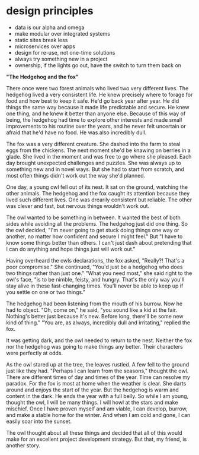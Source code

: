 # design principles
- data is our alpha and omega
- make modular over integrated systems
- static sites break less  
- microservices over apps
- design for re-use, not one-time solutions 
- always try something new in a project
- ownership, if the lights go out, have the switch to turn them back on


**"The Hedgehog and the fox"**

There once were two forest animals who lived two very different lives. The hedgehog lived a very consistent life. He knew precisely where to forage for food and how best to keep it safe. He'd go back year after year. He did things the same way because it made life predictable and secure. He knew one thing, and he knew it better than anyone else. Because of this way of being, the hedgehog had time to explore other interests and made small improvements to his routine over the years, and he never felt uncertain or afraid that he'd have no food. He was also incredibly dull.  

The fox was a very different creature. She dashed into the farm to steal eggs from the chickens. The next moment she'd be knawing on berries in a glade. She lived in the moment and was free to go where she pleased. Each day brought unexpected challenges and puzzles. She was always up to something new and in novel ways. But she had to start from scratch, and most often things didn't work out the way she'd planned. 

One day, a young owl fell out of its nest. It sat on the ground, watching the other animals. The hedgehog and the fox caught its attention because they lived such different lives. One was drearily consistent but reliable. The other was clever and fast, but nervous things wouldn't work out.

The owl wanted to be something in between. It wanted the best of both sides while avoiding all the problems. The hedgehog just did one thing. So the owl decided, "I'm never going to get stuck doing things one way or another, no matter how confident and secure I might feel." But "I have to know some things better than others. I can't just dash about pretending that I can do anything and hope things just will work out."

Having overheard the owls declarations, the fox asked, "Really?! That's a poor compromise." She continued, "You'd just be a hedgehog who does two things rather than just one." "What you need most," she said right to the owl's face, "is to be nimble, feisty, and hungry. That's the only way you'll stay alive in these fast-changing times. You'll never be able to keep up if you settle on one or two things."

The hedgehog had been listening from the mouth of his burrow. Now he had to object. "Oh, come on," he said, "you sound like a kid at the fair. Nothing's better just because it's new. Before long, there'll be some new kind of thing."  "You are, as always, incredibly dull and irritating," replied the fox.   

It was getting dark, and the owl needed to return to the nest. Neither the fox nor the hedgehog was going to make things any better. Their characters were perfectly at odds.   

As the owl stared up at the tree, the leaves rustled. A few fell to the ground just like they had. "Perhaps I can learn from the seasons," thought the owl. There are different times of day and times of the year. Time can resolve my paradox. For the fox is most at home when the weather is clear. She darts around and enjoys the start of the year. But the hedgehog is warm and content in the dark. He ends the year with a full belly. So while I am young, thought the owl, I will be many things. I will howl at the stars and make mischief. Once I have proven myself and am viable, I can develop, burrow, and make a stable home for the winter. And when I am cold and gone, I can easily soar into the sunset.   

The owl thought about all these things and decided that all of this would make for an excellent project development strategy. But that, my friend, is another story. 